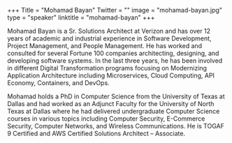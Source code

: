 +++
Title = "Mohamad Bayan"
Twitter = ""
image = "mohamad-bayan.jpg"
type = "speaker"
linktitle = "mohamad-bayan"
+++

Mohamad Bayan is a Sr. Solutions Architect at Verizon and has over 12 years of academic and industrial experience in Software Development, Project Management, and People Management. He has worked and consulted for several Fortune 100 companies architecting, designing, and developing software systems. In the last three years, he has been involved in different Digital Transformation programs focusing on Modernizing Application Architecture including Microservices, Cloud Computing, API Economy, Containers, and DevOps.  
  
Mohamad holds a PhD in Computer Science from the University of Texas at Dallas and had worked as an Adjunct Faculty for the University of North Texas at Dallas where he had delivered undergraduate Computer Science courses in various topics including Computer Security, E-Commerce Security, Computer Networks, and Wireless Communications. He is TOGAF 9 Certified and AWS Certified Solutions Architect – Associate.
